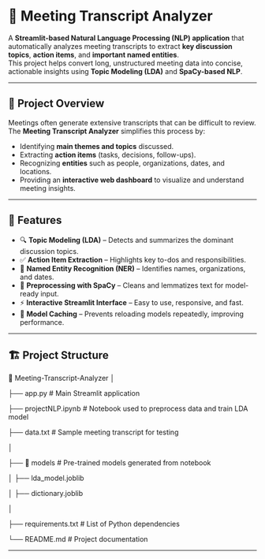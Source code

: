 # 🧠 Meeting Transcript Analyzer

A **Streamlit-based Natural Language Processing (NLP) application** that automatically analyzes meeting transcripts to extract **key discussion topics**, **action items**, and **important named entities**.  
This project helps convert long, unstructured meeting data into concise, actionable insights using **Topic Modeling (LDA)** and **SpaCy-based NLP**.

---

## 🚀 Project Overview

Meetings often generate extensive transcripts that can be difficult to review.  
The **Meeting Transcript Analyzer** simplifies this process by:
- Identifying **main themes and topics** discussed.
- Extracting **action items** (tasks, decisions, follow-ups).
- Recognizing **entities** such as people, organizations, dates, and locations.
- Providing an **interactive web dashboard** to visualize and understand meeting insights.

---

## 🎯 Features

- 🔍 **Topic Modeling (LDA)** – Detects and summarizes the dominant discussion topics.  
- ✅ **Action Item Extraction** – Highlights key to-dos and responsibilities.  
- 🧾 **Named Entity Recognition (NER)** – Identifies names, organizations, and dates.  
- 🧠 **Preprocessing with SpaCy** – Cleans and lemmatizes text for model-ready input.  
- ⚡ **Interactive Streamlit Interface** – Easy to use, responsive, and fast.  
- 💾 **Model Caching** – Prevents reloading models repeatedly, improving performance.

---

## 🏗️ Project Structure

📂 Meeting-Transcript-Analyzer
│

├── app.py # Main Streamlit application

├── projectNLP.ipynb # Notebook used to preprocess data and train LDA model

├── data.txt # Sample meeting transcript for testing

│

├── 📂 models # Pre-trained models generated from notebook

│ ├── lda_model.joblib

│ ├── dictionary.joblib

│

├── requirements.txt # List of Python dependencies

└── README.md # Project documentation


---

